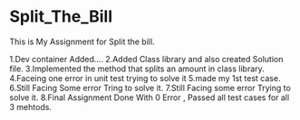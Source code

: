 # Split_The_Bill
This is My Assignment for Split the bill.


1.Dev container Added....
2.Added Class library and also created Solution file.
3.Implemented the method that splits an amount in class library.
4.Faceing one error in unit test trying to solve it 
5.made my 1st test case.
6.Still Facing Some error Tring to solve it.
7.Still Facing some error Trying to solve it.
8.Final Assignment Done With 0 Error , Passed all test cases for all 3 mehtods.